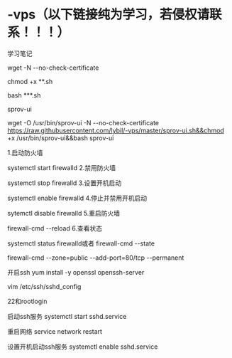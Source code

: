 # -vps（以下链接纯为学习，若侵权请联系！！！）
学习笔记


wget -N --no-check-certificate

chmod +x **.sh

bash ***.sh

sprov-ui

wget -O /usr/bin/sprov-ui -N --no-check-certificate https://raw.githubusercontent.com/lybil/-vps/master/sprov-ui.sh&&chmod +x /usr/bin/sprov-ui&&bash sprov-ui

1.启动防火墙

systemctl start firewalld 
2.禁用防火墙

systemctl stop firewalld
3.设置开机启动

systemctl enable firewalld
4.停止并禁用开机启动

sytemctl disable firewalld
5.重启防火墙

firewall-cmd --reload
6.查看状态

systemctl status firewalld或者 firewall-cmd --state

firewall-cmd --zone=public --add-port=80/tcp  --permanent

开启ssh
yum install -y openssl openssh-server

vim /etc/ssh/sshd_config

22和rootlogin

启动ssh服务
systemctl start sshd.service

重启网络
service network restart

设置开机启动ssh服务
systemctl enable sshd.service
